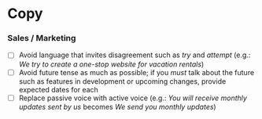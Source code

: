 # Copy

### Sales / Marketing

- [ ] Avoid language that invites disagreement such as _try_ and _attempt_ (e.g.: _We try to create a one-stop website for vacation rentals_)
- [ ] Avoid future tense as much as possible; if you _must_ talk about the future such as features in development or upcoming changes, provide expected dates for each
- [ ] Replace passive voice with active voice (e.g.: _You will receive monthly updates sent by us_ becomes _We send you monthly updates_)
